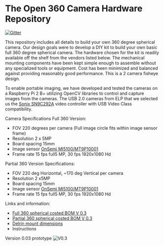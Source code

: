 # The Open 360 Camera Hardware Repository 
[![Gitter](https://badges.gitter.im/Open360cam/360CamHardware.svg)](https://gitter.im/Open360cam/360CamHardware?utm_source=badge&utm_medium=badge&utm_campaign=pr-badge)

This repository includes all details to build your own 360 degree spherical camera. Our design goals were to develop a DIY kit to build your own basic full 360 degree spherical camera. The hardware chosen for the kit is readily available off the shelf from the vendors listed below. The mechanical mounting components have been kept simple enough to assemble without any specialized tools or equipment. Cost has been minimized and balanced against providing reasonably good performance. This is a 2 camera fisheye design.  

To enable portable imaging, we have developed and tested the cameras on a Raspberry Pi 2 B+ utilizing OpenCV libraries to control and capture images from the cameras. The USB 2.0 cameras from ELP that we selected us the [Sonix SN9C292A](http://www.sonix.com.tw/article-en-995-7860) video controller with USB Video Class compatibility. 

Camera Specifications Full 360 Version:

* FOV 220 degrees per camera (Full image circle fits within image sensor frame)
* Resolution 2 x 5MP
* Board spacing 15mm
* Image sensor [OnSemi MI5100/MT9P10001](http://www.onsemi.com/pub_link/Collateral/MT9P001-D.PDF)
* Frame rate 15 fps full5 MP, 30 fps 1920x1080 Hd

Partial 360 Version Specifications:

* FOV 220 deg Horizontal, ~170 deg Vertical per camera
* Resolution 2 x5MP
* Board spacing 15mm
* Image sensor [OnSemi MI5100/MT9P10001](http://www.onsemi.com/pub_link/Collateral/MT9P001-D.PDF)
* Frame rate 15 fps full5 MP, 30 fps 1920x1080 Hd


Links and information:

* [Full 360 spherical costed BOM V 0.3](https://github.com/Open360cam/360CamHardware/blob/gh-pages/Full%20360%20BOMV0.03.csv)
* [Partial 360 spherical costed BOM V 0.3](https://github.com/Open360cam/360CamHardware/blob/gh-pages/Partial%20360%20BOM%20V0.3.csv) 
* [Delrin mount dimensions]( https://docs.google.com/drawings/d/1a1yqljNkfvwshJXSAQb4WQnTHRU0a6AmI5eeKOmlvyI/edit?usp=sharing)
* Instructions

Version 0.03 prototype
![V0.3](http://i.imgur.com/UVtXb0t.jpg?1)

